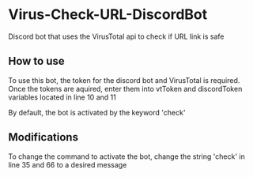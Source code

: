 # Virus-Check-URL-DiscordBot
Discord bot that uses the VirusTotal api to check if URL link is safe

## How to use
To use this bot, the token for the discord bot and VirusTotal is required. 
Once the tokens are aquired, enter them into vtToken and discordToken variables located in line 10 and 11

By default, the bot is activated by the keyword 'check'

## Modifications
To change the command to activate the bot, change the string 'check' in line 35 and 66 to a desired message
